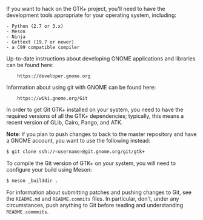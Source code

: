 If you want to hack on the GTK+ project, you'll need to have the development
tools appropriate for your operating system, including:

	- Python (2.7 or 3.x)
	- Meson
	- Ninja
	- Gettext (19.7 or newer)
	- a C99 compatible compiler

Up-to-date instructions about developing GNOME applications and libraries
can be found here:

        https://developer.gnome.org

Information about using git with GNOME can be found here:

        https://wiki.gnome.org/Git

In order to get Git GTK+ installed on your system, you need to have the
required versions of all the GTK+ dependencies; typically, this means a
recent version of GLib, Cairo, Pango, and ATK.

**Note**: if you plan to push changes to back to the master repository and
have a GNOME account, you want to use the following instead:

```sh
$ git clone ssh://<username>@git.gnome.org/git/gtk+
```

To compile the Git version of GTK+ on your system, you will need to
configure your build using Meson:

```sh
$ meson _builddir .
```

For information about submitting patches and pushing changes to Git, see the
`README.md` and `README.commits` files. In particular, don't, under any
circumstances, push anything to Git before reading and understanding
`README.commmits`.
